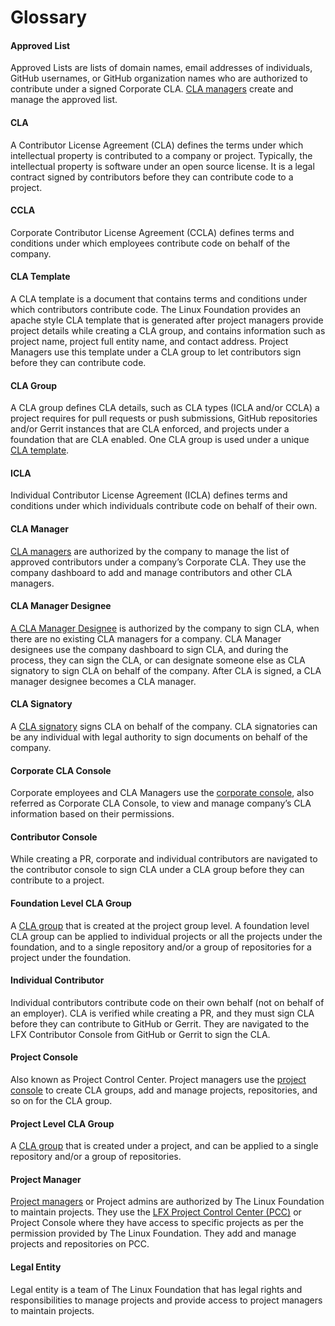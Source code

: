 # Glossary

#### Approved List

Approved Lists are lists of domain names, email addresses of individuals, GitHub usernames, or GitHub organization names who are authorized to contribute under a signed Corporate CLA. [CLA managers](glossary.md#cla-manager) create and manage the approved list.

#### **CLA**

A Contributor License Agreement \(CLA\) defines the terms under which intellectual property is contributed to a company or project. Typically, the intellectual property is software under an open source license. It is a legal contract signed by contributors before they can contribute code to a project.

#### **CCLA**

Corporate Contributor License Agreement \(CCLA\) defines terms and conditions under which employees contribute code on behalf of the company.

#### **CLA Template**

A CLA template is a document that contains terms and conditions under which contributors contribute code. The Linux Foundation provides an apache style CLA template that is generated after project managers provide project details while creating a CLA group, and contains information such as project name, project full entity name, and contact address. Project Managers use this template under a CLA group to let contributors sign before they can contribute code.

#### **CLA Group**

A CLA group defines CLA details, such as CLA types \(ICLA and/or CCLA\) a project requires for pull requests or push submissions, GitHub repositories and/or Gerrit instances that are CLA enforced, and projects under a foundation that are CLA enabled. One CLA group is used under a unique [CLA template](glossary.md#cla-template).

#### **ICLA**

Individual Contributor License Agreement \(ICLA\) defines terms and conditions under which individuals contribute code on behalf of their own.

#### **CLA Manager**

[CLA managers](corporate-cla-managers/) are authorized by the company to manage the list of approved contributors under a company’s Corporate CLA. They use the company dashboard to add and manage contributors and other CLA managers.

#### **CLA Manager Designee** 

[A CLA Manager Designee](corporate-cla-manager-designee-or-initial-cla-manager/) is authorized by the company to sign CLA, when there are no existing CLA managers for a company. CLA Manager designees use the company dashboard to sign CLA, and during the process, they can sign the CLA, or can designate someone else as CLA signatory to sign CLA on behalf of the company. After CLA is signed, a CLA manager designee becomes a CLA manager.

#### **CLA Signatory**

A [CLA signatory](corporate-cla-signatories/) signs CLA on behalf of the company. CLA signatories can be any individual with  legal authority to sign documents on behalf of the company.

#### **Corporate CLA Console**

Corporate employees and CLA Managers use the [corporate console](https://member.lfx.linuxfoundation.org/), also referred as Corporate CLA Console, to view and manage company’s CLA information based on their permissions.

#### **Contributor Console**

While creating a PR, corporate and individual contributors are navigated to the contributor console to sign CLA under a CLA group before they can contribute to a project.

#### **Foundation Level CLA Group**

A [CLA group](glossary.md#cla-group) that is created at the project group level. A foundation level CLA group can be applied to individual projects or all the projects under the foundation, and to a single repository and/or a group of repositories for a project under the foundation.

#### **Individual Contributor**

Individual contributors contribute code on their own behalf \(not on behalf of an employer\). CLA is verified while creating a PR, and they must sign CLA before they can contribute to GitHub or Gerrit. They are navigated to the LFX Contributor Console from GitHub or Gerrit to sign the CLA.

#### **Project Console**

Also known as Project Control Center. Project managers use the [project console](http://projectadmin.lfx.linuxfoundation.org/) to create CLA groups, add and manage projects, repositories, and so on for the CLA group.

#### **Project Level CLA Group**

A [CLA group](https://docs.google.com/document/d/1N_IjTN1I5ZnN8vHmNAH8tu8YGLecY8ZVh9oijCUedeA/edit#heading=h.7lvkvuupgjey) that is created under a project, and can be applied to a single repository and/or a group of repositories.

#### Project Manager

[Project managers](project-managers/) or Project admins are authorized by The Linux Foundation to maintain projects. They use the [LFX Project Control Center \(PCC\)](http://projectadmin.lfx.linuxfoundation.org/) or Project Console where they have access to specific projects as per the permission provided by The Linux Foundation. They add and manage projects and repositories on PCC.

#### **Legal Entity**

Legal entity is a team of The Linux Foundation that has legal rights and responsibilities to manage projects and provide access to project managers to maintain projects.  


